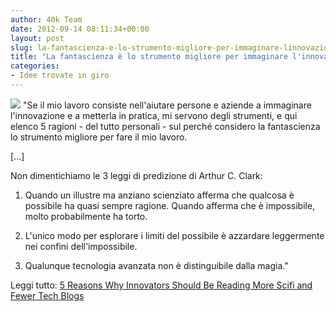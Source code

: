 ```yaml
---
author: 40k Team
date: 2012-09-14 08:11:34+00:00
layout: post
slug: la-fantascienza-e-lo-strumento-migliore-per-immaginare-linnovazione
title: "La fantascienza è lo strumento migliore per immaginare l'innovazione"
categories:
- Idee trovate in giro
---
```


![](http://40k.it/wp-content/uploads/2012/09/RobotVisions_01.jpeg) "Se il mio lavoro consiste nell'aiutare persone e aziende a immaginare l'innovazione e a metterla in pratica, mi servono degli strumenti, e qui elenco 5 ragioni - del tutto personali - sul perché considero la fantascienza lo strumento migliore per fare il mio lavoro.

[...]

Non dimentichiamo le 3 leggi di predizione di Arthur C. Clark:



	
  1. Quando un illustre ma anziano scienziato afferma che qualcosa è possibile ha quasi sempre ragione. Quando afferma che è impossibile, molto probabilmente ha torto.

	
  2. L'unico modo per esplorare i limiti del possibile è azzardare leggermente nei confini dell'impossibile.

	
  3. Qualunque tecnologia avanzata non è distinguibile dalla magia."


Leggi tutto: [5 Reasons Why Innovators Should Be Reading More Scifi and Fewer Tech Blogs](http://www.fabernovel.com/blog/359-5-reasons-why-innovators-should-be-reading-more-scifi-and-fewer-tech-blogs)

